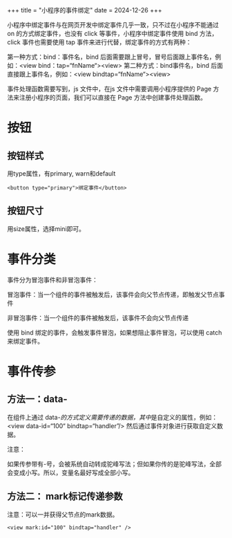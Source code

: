 +++
title = "小程序的事件绑定"
date = 2024-12-26
+++

小程序中绑定事件与在网页开发中绑定事件几乎一致，只不过在小程序不能通过 on 的方式绑定事件，也没有 click 等事件，小程序中绑定事件使用 bind 方法，click 事件也需要使用 tap 事件来进行代替，绑定事件的方式有两种：

第一种方式：bind：事件名，bind 后面需要跟上冒号，冒号后面跟上事件名，例如：\<view bind：tap=“fnName“>\<view> 第二种方式：bind事件名，bind 后面直接跟上事件名，例如：\<view bindtap=“fnName“>\<view>

事件处理函数需要写到，js 文件中，在js 文件中需要调用小程序提供的 Page 方法来注册小程序的页面，我们可以直接在 Page 方法中创建事件处理函数。

# 按钮

## 按钮样式

用type属性，有primary, warn和default

```wxml
<button type="primary">绑定事件</button>
```

## 按钮尺寸

用size属性，选择mini即可。

# 事件分类

事件分为冒泡事件和非冒泡事件：

冒泡事件：当一个组件的事件被触发后，该事件会向父节点传递，即触发父节点事件

非冒泡事件：当一个组件的事件被触发后，该事件不会向父节点传递

使用 bind 绑定的事件，会触发事件冒泡，如果想阻止事件冒泡，可以使用 catch 来绑定事件。

# 事件传参

## 方法一：data-

在组件上通过 data-*的方式定义需要传递的数据，其中*是自定义的属性，例如：\<view data-id=“100“ bindtap=“handler”/> 然后通过事件对象进行获取自定义数据。

 注意：

如果传参带有-号，会被系统自动转成驼峰写法；但如果你传的是驼峰写法，全部会变成小写。所以，变量名最好写成全部小写。

## 方法二： mark标记传递参数

注意：可以一并获得父节点的mark数据。

```wsml
<view mark:id="100" bindtap="handler" />
```
